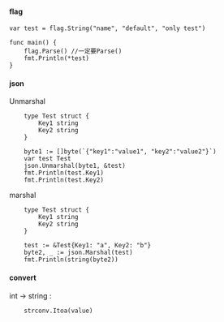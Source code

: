 #### flag

```
var test = flag.String("name", "default", "only test")

func main() {
	flag.Parse() //一定要Parse()
	fmt.Println(*test)
}
```


#### json

Unmarshal

```
	type Test struct {
		Key1 string
		Key2 string
	}

	byte1 := []byte(`{"key1":"value1", "key2":"value2"}`)
	var test Test
	json.Unmarshal(byte1, &test)
	fmt.Println(test.Key1)
	fmt.Println(test.Key2)
```

marshal

```
	type Test struct {
		Key1 string
		Key2 string
	}

	test := &Test{Key1: "a", Key2: "b"}
	byte2, _ := json.Marshal(test)
	fmt.Println(string(byte2))
```
#### convert
int -> string :

```
    strconv.Itoa(value)
```
